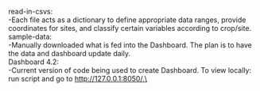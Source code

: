 read-in-csvs: \
-Each file acts as a dictionary to define appropriate data ranges, provide coordinates for sites, and classify certain variables according to crop/site.\
sample-data:\
-Manually downloaded what is fed into the Dashboard. The plan is to have the data and dashboard update daily.\
Dashboard 4.2:\
-Current version of code being used to create Dashboard. To view locally: run script and go to http://127.0.0.1:8050/.\
